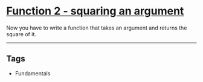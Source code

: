 # [Function 2 - squaring an argument](https://www.codewars.com/kata/523b623152af8a30c6000027)

Now you have to write a function that takes an argument and returns the square of it.

---

## Tags

- Fundamentals
